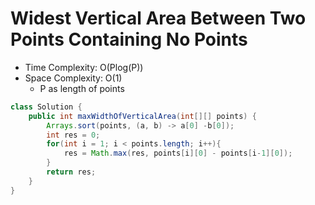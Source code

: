 # Widest Vertical Area Between Two Points Containing No Points

- Time Complexity: O(Plog(P))
- Space Complexity: O(1)
  - P as length of points

```java
class Solution {
    public int maxWidthOfVerticalArea(int[][] points) {
        Arrays.sort(points, (a, b) -> a[0] -b[0]);
        int res = 0;
        for(int i = 1; i < points.length; i++){
            res = Math.max(res, points[i][0] - points[i-1][0]);
        }
        return res;
    }
}
```
